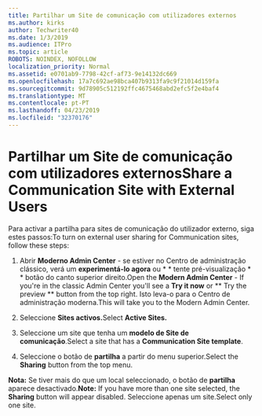 ```yaml
---
title: Partilhar um Site de comunicação com utilizadores externos
ms.author: kirks
author: Techwriter40
ms.date: 1/3/2019
ms.audience: ITPro
ms.topic: article
ROBOTS: NOINDEX, NOFOLLOW
localization_priority: Normal
ms.assetid: e0701ab9-7798-42cf-af73-9e14132dc669
ms.openlocfilehash: 17a7c692ae98bca407b9313fa9c9f21014d159fa
ms.sourcegitcommit: 9d78905c512192ffc4675468abd2efc5f2e4baf4
ms.translationtype: MT
ms.contentlocale: pt-PT
ms.lasthandoff: 04/23/2019
ms.locfileid: "32370176"
---
```

# <a name="share-a-communication-site-with-external-users"></a><span data-ttu-id="21fa0-102">Partilhar um Site de comunicação com utilizadores externos</span><span class="sxs-lookup"><span data-stu-id="21fa0-102">Share a Communication Site with External Users</span></span>

<span data-ttu-id="21fa0-103">Para activar a partilha para sites de comunicação do utilizador externo, siga estes passos:</span><span class="sxs-lookup"><span data-stu-id="21fa0-103">To turn on external user sharing for Communication sites, follow these steps:</span></span> 
  
1. <span data-ttu-id="21fa0-104">Abrir **Moderno Admin Center** - se estiver no Centro de administração clássico, verá um **experimentá-lo agora** ou \* \* tente pré-visualização \* \* botão do canto superior direito.</span><span class="sxs-lookup"><span data-stu-id="21fa0-104">Open the **Modern Admin Center** - If you're in the classic Admin Center you'll see a **Try it now** or \*\* Try the preview \*\* button from the top right.</span></span> <span data-ttu-id="21fa0-105">Isto leva-o para o Centro de administração moderna.</span><span class="sxs-lookup"><span data-stu-id="21fa0-105">This will take you to the Modern Admin Center.</span></span> 
  
2. <span data-ttu-id="21fa0-106">Seleccione **Sites activos.**</span><span class="sxs-lookup"><span data-stu-id="21fa0-106">Select **Active Sites.**</span></span>
  
3. <span data-ttu-id="21fa0-107">Seleccione um site que tenha um **modelo de Site de comunicação**.</span><span class="sxs-lookup"><span data-stu-id="21fa0-107">Select a site that has a **Communication Site template**.</span></span> 
  
4. <span data-ttu-id="21fa0-108">Seleccione o botão de **partilha** a partir do menu superior.</span><span class="sxs-lookup"><span data-stu-id="21fa0-108">Select the **Sharing** button from the top menu.</span></span> 
  
 <span data-ttu-id="21fa0-109">**Nota:** Se tiver mais do que um local seleccionado, o botão de **partilha** aparece desactivado.</span><span class="sxs-lookup"><span data-stu-id="21fa0-109">**Note:** If you have more than one site selected, the **Sharing** button will appear disabled.</span></span> <span data-ttu-id="21fa0-110">Seleccione apenas um site.</span><span class="sxs-lookup"><span data-stu-id="21fa0-110">Select only one site.</span></span> 
  

